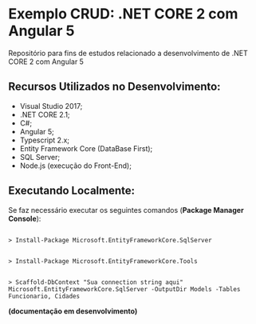 # Exemplo CRUD: .NET CORE 2 com Angular 5

Repositório para fins de estudos relacionado a desenvolvimento de .NET CORE 2 com Angular 5


## Recursos Utilizados no Desenvolvimento:

* Visual Studio 2017;
* .NET CORE 2.1;
* C#;
* Angular 5;
* Typescript 2.x;
* Entity Framework Core (DataBase First);
* SQL Server;
* Node.js (execução do Front-End);

## Executando Localmente:

Se faz necessário executar os seguintes comandos (**Package Manager Console**):

```

> Install-Package Microsoft.EntityFrameworkCore.SqlServer  

```

```

> Install-Package Microsoft.EntityFrameworkCore.Tools  

```

```

> Scaffold-DbContext "Sua connection string aqui" Microsoft.EntityFrameworkCore.SqlServer -OutputDir Models -Tables Funcionario, Cidades 

```

**(documentação em desenvolvimento)**

